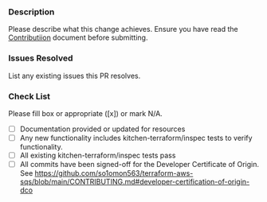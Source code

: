 ### Description

Please describe what this change achieves. Ensure you have read the [Contributiion](https://github.com/so1omon563/terraform-aws-sqs/blob/main/CONTRIBUTING.md) document before submitting.

### Issues Resolved

List any existing issues this PR resolves.

### Check List
Please fill box or appropriate ([x]) or mark N/A.
- [ ] Documentation provided or updated for resources
- [ ] Any new functionality includes kitchen-terraform/inspec tests to verify functionality.
- [ ] All existing kitchen-terraform/inspec tests pass
- [ ] All commits have been signed-off for the Developer Certificate of Origin. See <https://github.com/so1omon563/terraform-aws-sqs/blob/main/CONTRIBUTING.md#developer-certification-of-origin-dco>
